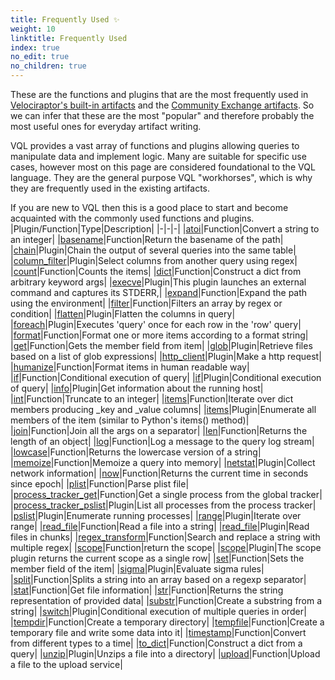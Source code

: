 ```yaml
---
title: Frequently Used ✨
weight: 10
linktitle: Frequently Used
index: true
no_edit: true
no_children: true
---
```


These are the functions and plugins that are the most frequently used in
[Velociraptor's built-in artifacts](/artifact_references/) and the
[Community Exchange artifacts](/exchange/). So we can infer that these are
the most "popular" and therefore probably the most useful ones for everyday
artifact writing.

VQL provides a vast array of functions and plugins allowing queries to
manipulate data and implement logic. Many are suitable for specific use
cases, however most on this page are considered foundational to the VQL
language. They are the general purpose VQL "workhorses", which is why they
are frequently used in the existing artifacts.

If you are new to VQL then this is a good place to start and become
acquainted with the commonly used functions and plugins.
|Plugin/Function|<span class='vql_type'>Type</span>|Description|
|-|-|-|
|[atoi](atoi)|<span class='vql_type'>Function</span>|Convert a string to an integer|
|[basename](basename)|<span class='vql_type'>Function</span>|Return the basename of the path|
|[chain](chain)|<span class='vql_type'>Plugin</span>|Chain the output of several queries into the same table|
|[column_filter](column_filter)|<span class='vql_type'>Plugin</span>|Select columns from another query using regex|
|[count](count)|<span class='vql_type'>Function</span>|Counts the items|
|[dict](dict)|<span class='vql_type'>Function</span>|Construct a dict from arbitrary keyword args|
|[execve](execve)|<span class='vql_type'>Plugin</span>|This plugin launches an external command and captures its STDERR,|
|[expand](expand)|<span class='vql_type'>Function</span>|Expand the path using the environment|
|[filter](filter)|<span class='vql_type'>Function</span>|Filters an array by regex or condition|
|[flatten](flatten)|<span class='vql_type'>Plugin</span>|Flatten the columns in query|
|[foreach](foreach)|<span class='vql_type'>Plugin</span>|Executes 'query' once for each row in the 'row' query|
|[format](format)|<span class='vql_type'>Function</span>|Format one or more items according to a format string|
|[get](get)|<span class='vql_type'>Function</span>|Gets the member field from item|
|[glob](glob)|<span class='vql_type'>Plugin</span>|Retrieve files based on a list of glob expressions|
|[http_client](http_client)|<span class='vql_type'>Plugin</span>|Make a http request|
|[humanize](humanize)|<span class='vql_type'>Function</span>|Format items in human readable way|
|[if](if)|<span class='vql_type'>Function</span>|Conditional execution of query|
|[if](if)|<span class='vql_type'>Plugin</span>|Conditional execution of query|
|[info](info)|<span class='vql_type'>Plugin</span>|Get information about the running host|
|[int](int)|<span class='vql_type'>Function</span>|Truncate to an integer|
|[items](items)|<span class='vql_type'>Function</span>|Iterate over dict members producing _key and _value columns|
|[items](items)|<span class='vql_type'>Plugin</span>|Enumerate all members of the item (similar to Python's items() method)|
|[join](join)|<span class='vql_type'>Function</span>|Join all the args on a separator|
|[len](len)|<span class='vql_type'>Function</span>|Returns the length of an object|
|[log](log)|<span class='vql_type'>Function</span>|Log a message to the query log stream|
|[lowcase](lowcase)|<span class='vql_type'>Function</span>|Returns the lowercase version of a string|
|[memoize](memoize)|<span class='vql_type'>Function</span>|Memoize a query into memory|
|[netstat](netstat)|<span class='vql_type'>Plugin</span>|Collect network information|
|[now](now)|<span class='vql_type'>Function</span>|Returns the current time in seconds since epoch|
|[plist](plist)|<span class='vql_type'>Function</span>|Parse plist file|
|[process_tracker_get](process_tracker_get)|<span class='vql_type'>Function</span>|Get a single process from the global tracker|
|[process_tracker_pslist](process_tracker_pslist)|<span class='vql_type'>Plugin</span>|List all processes from the process tracker|
|[pslist](pslist)|<span class='vql_type'>Plugin</span>|Enumerate running processes|
|[range](range)|<span class='vql_type'>Plugin</span>|Iterate over range|
|[read_file](read_file)|<span class='vql_type'>Function</span>|Read a file into a string|
|[read_file](read_file)|<span class='vql_type'>Plugin</span>|Read files in chunks|
|[regex_transform](regex_transform)|<span class='vql_type'>Function</span>|Search and replace a string with multiple regex|
|[scope](scope)|<span class='vql_type'>Function</span>|return the scope|
|[scope](scope)|<span class='vql_type'>Plugin</span>|The scope plugin returns the current scope as a single row|
|[set](set)|<span class='vql_type'>Function</span>|Sets the member field of the item|
|[sigma](sigma)|<span class='vql_type'>Plugin</span>|Evaluate sigma rules|
|[split](split)|<span class='vql_type'>Function</span>|Splits a string into an array based on a regexp separator|
|[stat](stat)|<span class='vql_type'>Function</span>|Get file information|
|[str](str)|<span class='vql_type'>Function</span>|Returns the string representation of provided data|
|[substr](substr)|<span class='vql_type'>Function</span>|Create a substring from a string|
|[switch](switch)|<span class='vql_type'>Plugin</span>|Conditional execution of multiple queries in order|
|[tempdir](tempdir)|<span class='vql_type'>Function</span>|Create a temporary directory|
|[tempfile](tempfile)|<span class='vql_type'>Function</span>|Create a temporary file and write some data into it|
|[timestamp](timestamp)|<span class='vql_type'>Function</span>|Convert from different types to a time|
|[to_dict](to_dict)|<span class='vql_type'>Function</span>|Construct a dict from a query|
|[unzip](unzip)|<span class='vql_type'>Plugin</span>|Unzips a file into a directory|
|[upload](upload)|<span class='vql_type'>Function</span>|Upload a file to the upload service|
